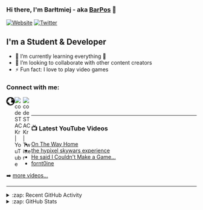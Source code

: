 ### Hi there, I'm Barłtmiej - aka [BarPos][website] 👋

[![Website](https://img.shields.io/website?label=www.barpos.net&style=for-the-badge&url=http://www.barpos.net)](http://www.barpos.net)
[![Twitter](https://img.shields.io/twitter/follow/BarPosWasTaken?color=1DA1F2&logo=twitter&style=for-the-badge)](https://twitter.com/BarPosWasTaken)

## I'm a Student & Developer

- 🌱 I’m currently learning everything 🤣
- 👯 I’m looking to collaborate with other content creators
- ⚡ Fun fact: I love to play video games

### Connect with me:

[<img  align="left" alt="codeSTACKr.com" width="22px" src="https://raw.githubusercontent.com/iconic/open-iconic/master/svg/globe.svg" />][website]
[<img align="left" alt="codeSTACKr | YouTube" width="22px" src="https://cdn.jsdelivr.net/npm/simple-icons@v3/icons/youtube.svg" />][youtube]
[<img align="left" alt="codeSTACKr | Twitter" width="22px" src="https://cdn.jsdelivr.net/npm/simple-icons@v3/icons/twitter.svg" />][twitter]

<br />
<br />

---

### 📺 Latest YouTube Videos

<!-- YOUTUBE:START -->
- [On The Way Home](https://www.youtube.com/watch?v=CoV5JUavHvg)
- [the hypixel skywars experience](https://www.youtube.com/watch?v=nfIxqD35siE)
- [He said I Couldn't Make a Game...](https://www.youtube.com/watch?v=lMZjh4jURnQ)
- [fornt0ine](https://www.youtube.com/watch?v=FsNcr4HVeRA)
<!-- YOUTUBE:END -->

➡️ [more videos...](https://www.youtube.com/channel/UC9_JYG06kewgh5x8qQFntMg)

---

<details>
  <summary>:zap: Recent GitHub Activity</summary>

<!--START_SECTION:activity-->
<!--END_SECTION:activity-->

</details>

<details>
  <summary>:zap: GitHub Stats</summary>

  <img align="left" alt="BarPosWasTaken's GitHub Stats" src="https://github-readme-stats.codestackr.vercel.app/api?username=BarPosWasTaken&show_icons=true&hide_border=true" />

</details>

[website]: http://www.barpos.net
[twitter]: https://twitter.com/BarPosWasTaken
[youtube]: https://www.youtube.com/channel/UC9_JYG06kewgh5x8qQFntMg
